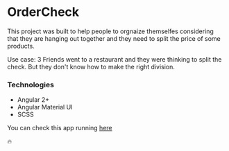 # OrderCheck

This project was built to help people to orgnaize themselfes considering that they are hanging out together and they need to split the price of some products.

Use case: 3 Friends went to a restaurant and they were thinking to split the check. But they don't know how to make the right division.

<h3>Technologies</h3>

<ul>
  <li>Angular 2+</li>
  <li>Angular Material UI</li>
  <li>SCSS</li>
</ul>

<p>You can check this app running <a href="https://order-check.vercel.app/">here</a></p> 🔥
